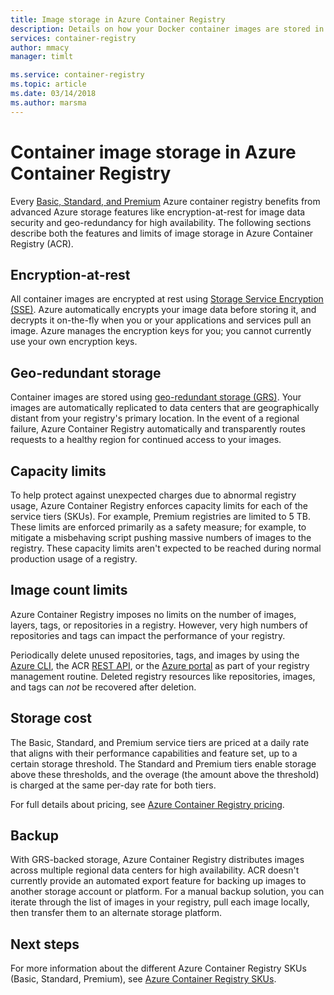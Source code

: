 ```yaml
---
title: Image storage in Azure Container Registry
description: Details on how your Docker container images are stored in Azure Container Registry, including security, redundancy, and capacity.
services: container-registry
author: mmacy
manager: timlt

ms.service: container-registry
ms.topic: article
ms.date: 03/14/2018
ms.author: marsma
---
```


# Container image storage in Azure Container Registry

Every [Basic, Standard, and Premium](container-registry-skus.md) Azure container registry benefits from advanced Azure storage features like encryption-at-rest for image data security and geo-redundancy for high availability. The following sections describe both the features and limits of image storage in Azure Container Registry (ACR).

## Encryption-at-rest

All container images are encrypted at rest using [Storage Service Encryption (SSE)](../storage/common/storage-service-encryption.md). Azure automatically encrypts your image data before storing it, and decrypts it on-the-fly when you or your applications and services pull an image. Azure manages the encryption keys for you; you cannot currently use your own encryption keys.

## Geo-redundant storage

Container images are stored using [geo-redundant storage (GRS)](../storage/common/storage-redundancy.md#geo-redundant-storage). Your images are automatically replicated to data centers that are geographically distant from your registry's primary location. In the event of a regional failure, Azure Container Registry automatically and transparently routes requests to a healthy region for continued access to your images.

## Capacity limits

To help protect against unexpected charges due to abnormal registry usage, Azure Container Registry enforces capacity limits for each of the service tiers (SKUs). For example, Premium registries are limited to 5 TB. These limits are enforced primarily as a safety measure; for example, to mitigate a misbehaving script pushing massive numbers of images to the registry. These capacity limits aren't expected to be reached during normal production usage of a registry.

## Image count limits

Azure Container Registry imposes no limits on the number of images, layers, tags, or repositories in a registry. However, very high numbers of repositories and tags can impact the performance of your registry.

Periodically delete unused repositories, tags, and images by using the [Azure CLI](/cli/azure/acr), the ACR [REST API](/rest/api/containerregistry/), or the [Azure portal][portal] as part of your registry management routine. Deleted registry resources like repositories, images, and tags can *not* be recovered after deletion.

## Storage cost

The Basic, Standard, and Premium service tiers are priced at a daily rate that aligns with their performance capabilities and feature set, up to a certain storage threshold. The Standard and Premium tiers enable storage above these thresholds, and the overage (the amount above the threshold) is charged at the same per-day rate for both tiers.

For full details about pricing, see [Azure Container Registry pricing][pricing].

## Backup

With GRS-backed storage, Azure Container Registry distributes images across multiple regional data centers for high availability. ACR doesn't currently provide an automated export feature for backing up images to another storage account or platform. For a manual backup solution, you can iterate through the list of images in your registry, pull each image locally, then transfer them to an alternate storage platform.

## Next steps

For more information about the different Azure Container Registry SKUs (Basic, Standard, Premium), see [Azure Container Registry SKUs](container-registry-skus.md).

<!-- IMAGES -->

<!-- LINKS - External -->
[portal]: https://portal.azure.com
[pricing]: http://aka.ms/acr/pricing

<!-- LINKS - Internal -->
